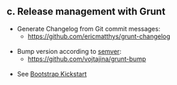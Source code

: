 ## c. Release management with Grunt

* Generate Changelog from Git commit messages:
    * <https://github.com/ericmatthys/grunt-changelog><br><br>
* Bump version according to [semver](http://semver-ftw.org/):
    * <https://github.com/vojtajina/grunt-bump><br><br>
* See [Bootstrap Kickstart](https://github.com/micromata/bootstrap-kickstart)


